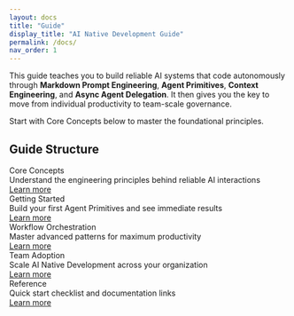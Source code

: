 ```yaml
---
layout: docs
title: "Guide"
display_title: "AI Native Development Guide"
permalink: /docs/
nav_order: 1
---
```


This guide teaches you to build reliable AI systems that code autonomously through **Markdown Prompt Engineering**, **Agent Primitives**, **Context Engineering**, and **Async Agent Delegation**. It then gives you the key to move from individual productivity to team-scale governance. 

Start with Core Concepts below to master the foundational principles.

## Guide Structure

<div class="guide-sections">
  <div class="guide-card">
    <div class="guide-title">Core Concepts</div>
    <div class="guide-description">Understand the engineering principles behind reliable AI interactions</div>
    <a href="concepts/" class="path-link">Learn more</a>
  </div>

  <div class="guide-card">
    <div class="guide-title">Getting Started</div>
    <div class="guide-description">Build your first Agent Primitives and see immediate results</div>
    <a href="getting-started/" class="path-link">Learn more</a>
  </div>

  <div class="guide-card">
    <div class="guide-title">Workflow Orchestration</div>
    <div class="guide-description">Master advanced patterns for maximum productivity</div>
    <a href="workflows/" class="path-link">Learn more</a>
  </div>

  <div class="guide-card">
    <div class="guide-title">Team Adoption</div>
    <div class="guide-description">Scale AI Native Development across your organization</div>
    <a href="team-adoption/" class="path-link">Learn more</a>
  </div>

  <div class="guide-card">
    <div class="guide-title">Reference</div>
    <div class="guide-description">Quick start checklist and documentation links</div>
    <a href="reference/" class="path-link">Learn more</a>
  </div>
</div>
